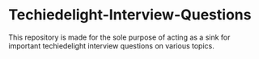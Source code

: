 # Techiedelight-Interview-Questions

This repository is made for the sole purpose of acting as a sink for important techiedelight interview questions on various topics.
